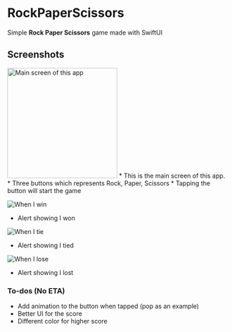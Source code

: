 # RockPaperScissors
Simple **Rock Paper Scissors** game made with SwiftUI

## Screenshots
<img src="Screenshots/main.png" width="250" alt="Main screen of this app">
* This is the main screen of this app.
* Three buttons which represents Rock, Paper, Scissors
* Tapping the button will start the game

![When I win](Screenshots/Win.png)
* Alert showing I won
  
![When I tie](Screenshots/Tie.png)
* Alert showing I tied
  
![When I lose](Screenshots/Lose.png)
* Alert showing I lost


### To-dos (No ETA)
- Add animation to the button when tapped (pop as an example)
- Better UI for the score 
- Different color for higher score
